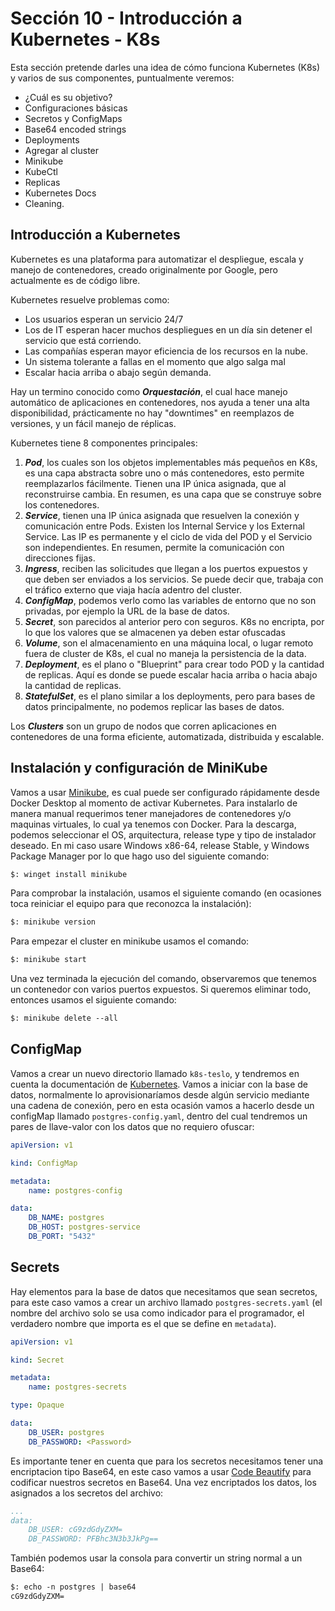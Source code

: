 # Sección 10 - Introducción a Kubernetes - K8s

Esta sección pretende darles una idea de cómo funciona Kubernetes (K8s) y varios de sus componentes, puntualmente veremos:

- ¿Cuál es su objetivo?
- Configuraciones básicas
- Secretos y ConfigMaps
- Base64 encoded strings
- Deployments
- Agregar al cluster
- Minikube
- KubeCtl
- Replicas
- Kubernetes Docs
- Cleaning.

## Introducción a Kubernetes

Kubernetes es una plataforma para automatizar el despliegue, escala y manejo de contenedores, creado originalmente por Google, pero actualmente es de código libre.

Kubernetes resuelve problemas como:

- Los usuarios esperan un servicio 24/7
- Los de IT esperan hacer muchos despliegues en un día sin detener el servicio que está corriendo.
- Las compañías esperan mayor eficiencia de los recursos en la nube.
- Un sistema tolerante a fallas en el momento que algo salga mal
- Escalar hacia arriba o abajo según demanda.

Hay un termino conocido como ***Orquestación***, el cual hace manejo automático de aplicaciones en contenedores, nos ayuda a tener una alta disponibilidad, prácticamente no hay "downtimes" en reemplazos de versiones, y un fácil manejo de réplicas.

Kubernetes tiene 8 componentes principales:

1. ***Pod***, los cuales son los objetos implementables más pequeños en K8s, es una capa abstracta sobre uno o más contenedores, esto permite reemplazarlos fácilmente. Tienen una IP única asignada, que al reconstruirse cambia. En resumen, es una capa que se construye sobre los contenedores.
2. ***Service***, tienen una IP única asignada que resuelven la conexión y comunicación entre Pods. Existen los Internal Service y los External Service. Las IP es permanente y el ciclo de vida del POD y el Servicio son independientes. En resumen, permite la comunicación con direcciones fijas.
3. ***Ingress***, reciben las solicitudes que llegan a los puertos expuestos y que deben ser enviados a los servicios. Se puede decir que, trabaja con el tráfico externo que viaja hacía adentro del cluster.
4. ***ConfigMap***, podemos verlo como las variables de entorno que no son privadas, por ejemplo la URL de la base de datos.
5. ***Secret***, son parecidos al anterior pero con seguros. K8s no encripta, por lo que los valores que se almacenen ya deben estar ofuscadas
6. ***Volume***, son el almacenamiento en una máquina local, o lugar remoto fuera de cluster de K8s, el cual no maneja la persistencia de la data.
7. ***Deployment***, es el plano o "Blueprint" para crear todo POD y la cantidad de replicas. Aquí es donde se puede escalar hacia arriba o hacia abajo la cantidad de replicas.
8. ***StatefulSet***, es el plano similar a los deployments, pero para bases de datos principalmente, no podemos replicar las bases de datos.

Los ***Clusters*** son un grupo de nodos que corren aplicaciones en contenedores de una forma eficiente, automatizada, distribuida y escalable.

## Instalación y configuración de MiniKube

Vamos a usar [Minikube](https://minikube.sigs.k8s.io/docs/start/), es cual puede ser configurado rápidamente desde Docker Desktop al momento de activar Kubernetes. Para instalarlo de manera manual requerimos tener manejadores de contenedores y/o maquinas virtuales, lo cual ya tenemos con Docker. Para la descarga, podemos seleccionar el OS, arquitectura, release type y tipo de instalador deseado. En mi caso usare Windows x86-64, release Stable, y Windows Package Manager por lo que hago uso del siguiente comando:

```txt
$: winget install minikube
```

Para comprobar la instalación, usamos el siguiente comando (en ocasiones toca reiniciar el equipo para que reconozca la instalación):

```txt
$: minikube version
```

Para empezar el cluster en minikube usamos el comando:

```txt
$: minikube start
```

Una vez terminada la ejecución del comando, observaremos que tenemos un contenedor con varios puertos expuestos. Si queremos eliminar todo, entonces usamos el siguiente comando:

```txt
$: minikube delete --all
```

## ConfigMap

Vamos a crear un nuevo directorio llamado `k8s-teslo`, y tendremos en cuenta la documentación de [Kubernetes](https://kubernetes.io/es/docs/concepts/). Vamos a iniciar con la base de datos, normalmente lo aprovisionaríamos desde algún servicio mediante una cadena de conexión, pero en esta ocasión vamos a hacerlo desde un configMap llamado `postgres-config.yaml`, dentro del cual tendremos un pares de llave-valor con los datos que no requiero ofuscar:

```yaml
apiVersion: v1

kind: ConfigMap

metadata:
    name: postgres-config

data:
    DB_NAME: postgres
    DB_HOST: postgres-service
    DB_PORT: "5432"
```

## Secrets

Hay elementos para la base de datos que necesitamos que sean secretos, para este caso vamos a crear un archivo llamado `postgres-secrets.yaml` (el nombre del archivo solo se usa como indicador para el programador, el verdadero nombre que importa es el que se define en `metadata`).

```yaml
apiVersion: v1

kind: Secret

metadata:
    name: postgres-secrets

type: Opaque

data:
    DB_USER: postgres
    DB_PASSWORD: <Password>
```

Es importante tener en cuenta que para los secretos necesitamos tener una encriptacion tipo Base64, en este caso vamos a usar [Code Beautify](https://codebeautify.org/base64-encode) para codificar nuestros secretos en Base64. Una vez encriptados los datos, los asignados a los secretos del archivo:

```yaml
...
data:
    DB_USER: cG9zdGdyZXM=
    DB_PASSWORD: PFBhc3N3b3JkPg==
```

También podemos usar la consola para convertir un string normal a un Base64:

```txt
$: echo -n postgres | base64
cG9zdGdyZXM=
```
